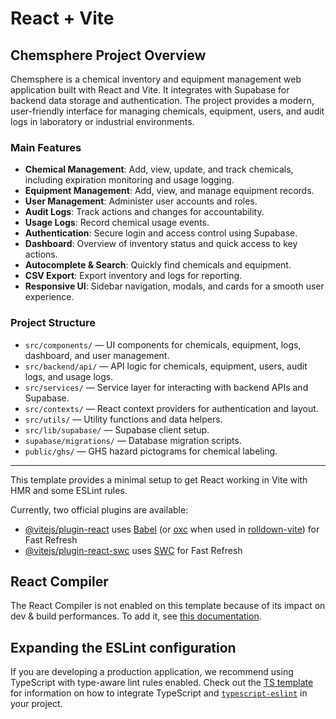 # React + Vite
## Chemsphere Project Overview

Chemsphere is a chemical inventory and equipment management web application built with React and Vite. It integrates with Supabase for backend data storage and authentication. The project provides a modern, user-friendly interface for managing chemicals, equipment, users, and audit logs in laboratory or industrial environments.

### Main Features
- **Chemical Management**: Add, view, update, and track chemicals, including expiration monitoring and usage logging.
- **Equipment Management**: Add, view, and manage equipment records.
- **User Management**: Administer user accounts and roles.
- **Audit Logs**: Track actions and changes for accountability.
- **Usage Logs**: Record chemical usage events.
- **Authentication**: Secure login and access control using Supabase.
- **Dashboard**: Overview of inventory status and quick access to key actions.
- **Autocomplete & Search**: Quickly find chemicals and equipment.
- **CSV Export**: Export inventory and logs for reporting.
- **Responsive UI**: Sidebar navigation, modals, and cards for a smooth user experience.

### Project Structure
- `src/components/` — UI components for chemicals, equipment, logs, dashboard, and user management.
- `src/backend/api/` — API logic for chemicals, equipment, users, audit logs, and usage logs.
- `src/services/` — Service layer for interacting with backend APIs and Supabase.
- `src/contexts/` — React context providers for authentication and layout.
- `src/utils/` — Utility functions and data helpers.
- `src/lib/supabase/` — Supabase client setup.
- `supabase/migrations/` — Database migration scripts.
- `public/ghs/` — GHS hazard pictograms for chemical labeling.

---

This template provides a minimal setup to get React working in Vite with HMR and some ESLint rules.

Currently, two official plugins are available:

- [@vitejs/plugin-react](https://github.com/vitejs/vite-plugin-react/blob/main/packages/plugin-react) uses [Babel](https://babeljs.io/) (or [oxc](https://oxc.rs) when used in [rolldown-vite](https://vite.dev/guide/rolldown)) for Fast Refresh
- [@vitejs/plugin-react-swc](https://github.com/vitejs/vite-plugin-react/blob/main/packages/plugin-react-swc) uses [SWC](https://swc.rs/) for Fast Refresh

## React Compiler

The React Compiler is not enabled on this template because of its impact on dev & build performances. To add it, see [this documentation](https://react.dev/learn/react-compiler/installation).

## Expanding the ESLint configuration

If you are developing a production application, we recommend using TypeScript with type-aware lint rules enabled. Check out the [TS template](https://github.com/vitejs/vite/tree/main/packages/create-vite/template-react-ts) for information on how to integrate TypeScript and [`typescript-eslint`](https://typescript-eslint.io) in your project.
